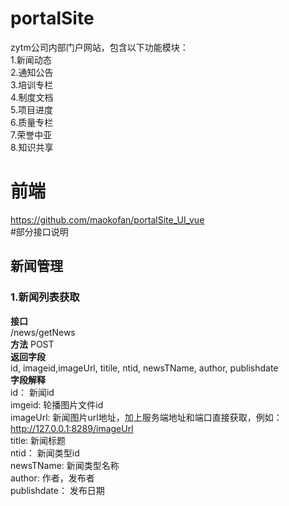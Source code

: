 # portalSite
zytm公司内部门户网站，包含以下功能模块：  
1.新闻动态  
2.通知公告  
3.培训专栏   
4.制度文档  
5.项目进度  
6.质量专栏  
7.荣誉中亚  
8.知识共享    
# 前端  
https://github.com/maokofan/portalSite_UI_vue  
#部分接口说明
## 新闻管理
### 1.新闻列表获取  
**接口**  
/news/getNews  
**方法**
POST  
**返回字段**  
id, imageid,imageUrl, titile, ntid, newsTName, author, publishdate  
**字段解释**  
    id： 新闻id  
    imgeid: 轮播图片文件id  
    imageUrl: 新闻图片url地址，加上服务端地址和端口直接获取，例如：http://127.0.0.1:8289/imageUrl  
    title: 新闻标题  
    ntid： 新闻类型id  
    newsTName: 新闻类型名称  
    author: 作者，发布者  
    publishdate： 发布日期  
